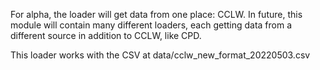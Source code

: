 For alpha, the loader will get data from one place: CCLW.
In future, this module will contain many different loaders, each
getting data from a different source in addition to CCLW,
like CPD.

This loader works with the CSV at data/cclw_new_format_20220503.csv